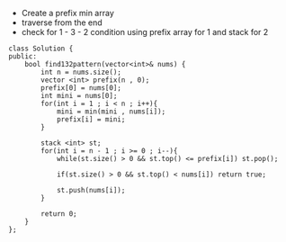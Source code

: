 - Create a prefix min array
- traverse from the end
- check for 1 - 3 - 2 condition using prefix array for 1 and stack for 2

```
class Solution {
public:
    bool find132pattern(vector<int>& nums) {
        int n = nums.size();
        vector <int> prefix(n , 0);
        prefix[0] = nums[0];
        int mini = nums[0];
        for(int i = 1 ; i < n ; i++){
            mini = min(mini , nums[i]);
            prefix[i] = mini;
        }

        stack <int> st;
        for(int i = n - 1 ; i >= 0 ; i--){
            while(st.size() > 0 && st.top() <= prefix[i]) st.pop();

            if(st.size() > 0 && st.top() < nums[i]) return true;

            st.push(nums[i]);
        }

        return 0;
    }
};
```
